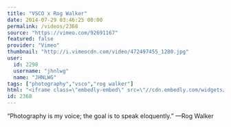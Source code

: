 ```yaml
---
title: "VSCO x Rog Walker"
date: 2014-07-29 03:46:25 00:00
permalink: /videos/2368
source: "https://vimeo.com/92691167"
featured: false
provider: "Vimeo"
thumbnail: "http://i.vimeocdn.com/video/472497455_1280.jpg"
user:
  id: 2298
  username: "jhnlwg"
  name: "JHNLWG"
tags: ["photography","vsco","rog walker"]
html: "<iframe class=\"embedly-embed\" src=\"//cdn.embedly.com/widgets/media.html?src=http%3A%2F%2Fplayer.vimeo.com%2Fvideo%2F92691167&wmode=transparent&src_secure=1&url=http%3A%2F%2Fvimeo.com%2F92691167&image=http%3A%2F%2Fi.vimeocdn.com%2Fvideo%2F472497455_1280.jpg&key=daaebf4d9cdd46779200162d0ca86e20&type=text%2Fhtml&schema=vimeo\" width=\"1920\" height=\"1080\" scrolling=\"no\" frameborder=\"0\" allowfullscreen></iframe>"
id: 2368
---
```


“Photography is my voice; the goal is to speak eloquently.” —Rog Walker